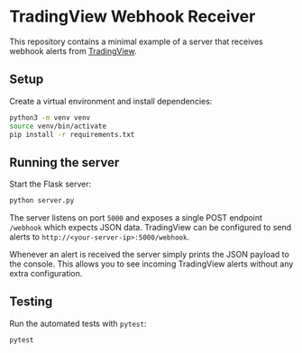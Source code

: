 # TradingView Webhook Receiver

This repository contains a minimal example of a server that receives webhook alerts from [TradingView](https://www.tradingview.com/).

## Setup

Create a virtual environment and install dependencies:

```bash
python3 -m venv venv
source venv/bin/activate
pip install -r requirements.txt
```

## Running the server

Start the Flask server:

```bash
python server.py
```

The server listens on port `5000` and exposes a single POST endpoint `/webhook` which expects JSON data. TradingView can be configured to send alerts to `http://<your-server-ip>:5000/webhook`.

Whenever an alert is received the server simply prints the JSON payload to the
console. This allows you to see incoming TradingView alerts without any extra
configuration.

## Testing

Run the automated tests with `pytest`:

```bash
pytest
```
